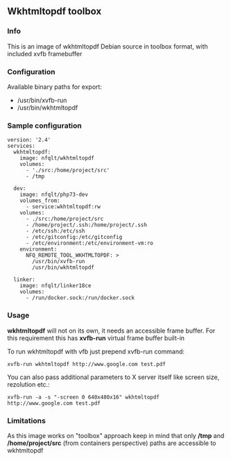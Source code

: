 ## Wkhtmltopdf toolbox

### Info
This is an image of wkhtmltopdf Debian source in toolbox format, with included xvfb framebuffer

### Configuration
Available binary paths for export:

- /usr/bin/xvfb-run
- /usr/bin/wkhtmltopdf

### Sample configuration
```
version: '2.4'
services:
  wkhtmltopdf:
    image: nfqlt/wkhtmltopdf
    volumes:
      - './src:/home/project/src'
      - /tmp

  dev:
    image: nfqlt/php73-dev
    volumes_from:
      - service:wkhtmltopdf:rw
    volumes:
      - ./src:/home/project/src
      - /home/project/.ssh:/home/project/.ssh
      - /etc/ssh:/etc/ssh
      - /etc/gitconfig:/etc/gitconfig
      - /etc/environment:/etc/environment-vm:ro
    environment:
      NFQ_REMOTE_TOOL_WKHTMLTOPDF: >
        /usr/bin/xvfb-run
        /usr/bin/wkhtmltopdf

  linker:
    image: nfqlt/linker18ce
    volumes:
      - /run/docker.sock:/run/docker.sock
```

### Usage
__wkhtmltopdf__ will not on its own, it needs an accessible frame buffer. For this requirement this has __xvfb-run__ virtual frame buffer built-in

To run wkhtmltopdf with vfb just prepend xvfb-run command:
```
xvfb-run wkhtmltopdf http://www.google.com test.pdf
```

You can also pass additional parameters to X server itself like screen size, rezolution etc.:
```
xvfb-run -a -s "-screen 0 640x480x16" wkhtmltopdf http://www.google.com test.pdf
```

### Limitations
As this image works on "toolbox" approach keep in mind that only __/tmp__ and __/home/project/src__ (from containers perspective) paths are accessible to wkhtmltopdf

